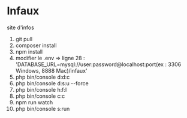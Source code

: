# Infaux
site d'infos
1) git pull
2) composer install
3) npm install
4) modifier le .env => ligne 28 : 'DATABASE_URL=mysql://user:password@localhost:port(ex : 3306 Windows, 8888 Mac)/infaux'
5) php bin/console d:d:c
6) php bin/console d:s:u --force
7) php bin/console h:f:l
8) php bin/console c:c
9) npm run watch
10) php bin/console s:run
